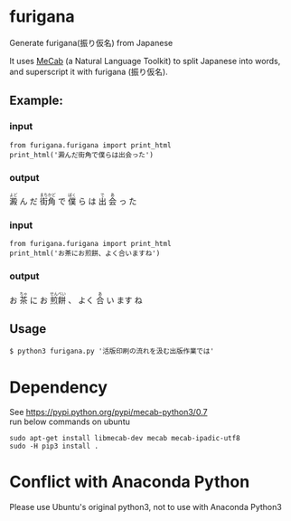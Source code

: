 # furigana
Generate furigana(振り仮名) from Japanese

It uses [MeCab](http://taku910.github.io/mecab/) (a Natural Language Toolkit) to split Japanese into words, and superscript it with furigana (振り仮名).

## Example:
### input
```
from furigana.furigana import print_html
print_html('澱んだ街角で僕らは出会った')
```
### output
<ruby><rb>澱</rb><rt>よど</rt></ruby>
ん
だ
<ruby><rb>街角</rb><rt>まちかど</rt></ruby>
で
<ruby><rb>僕</rb><rt>ぼく</rt></ruby>
ら
は
<ruby><rb>出</rb><rt>で</rt></ruby>
<ruby><rb>会</rb><rt>あ</rt></ruby>
っ
た

### input
```
from furigana.furigana import print_html
print_html('お茶にお煎餅、よく合いますね')
```

### output
お
<ruby><rb>茶</rb><rt>ちゃ</rt></ruby>
に
お
<ruby><rb>煎餅</rb><rt>せんべい</rt></ruby>
、
よく
<ruby><rb>合</rb><rt>あ</rt></ruby>
い
ます
ね

## Usage
```
$ python3 furigana.py '活版印刷の流れを汲む出版作業では'
```

# Dependency
See https://pypi.python.org/pypi/mecab-python3/0.7 <br/>
run below commands on ubuntu 
```
sudo apt-get install libmecab-dev mecab mecab-ipadic-utf8
sudo -H pip3 install .
```

# Conflict with Anaconda Python
Please use Ubuntu's original python3, not to use with Anaconda Python3
